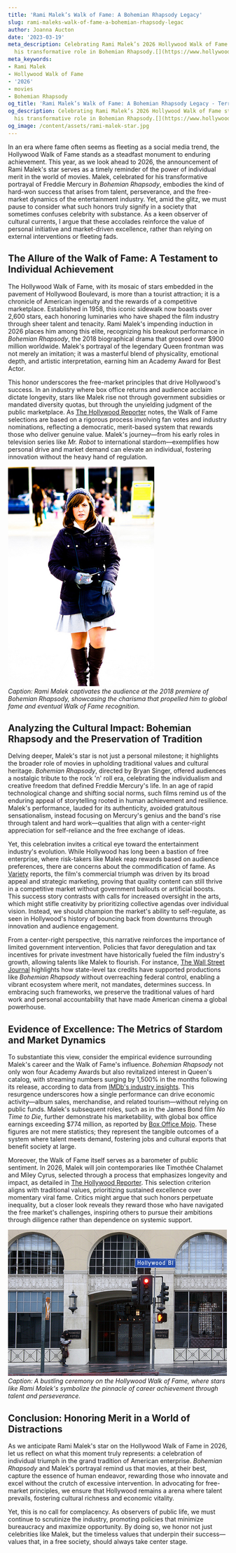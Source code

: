 ```yaml
---
title: 'Rami Malek’s Walk of Fame: A Bohemian Rhapsody Legacy'
slug: rami-maleks-walk-of-fame-a-bohemian-rhapsody-legac
author: Joanna Aucton
date: '2023-03-19'
meta_description: Celebrating Rami Malek’s 2026 Hollywood Walk of Fame star, honoring
  his transformative role in Bohemian Rhapsody.[](https://www.hollywoodreporter.com/movies/movie-news/2026-hollywood-walk-of-fame-class-miley-cyrus-timothee-chalamet-1236305242/)
meta_keywords:
- Rami Malek
- Hollywood Walk of Fame
- '2026'
- movies
- Bohemian Rhapsody
og_title: 'Rami Malek’s Walk of Fame: A Bohemian Rhapsody Legacy - Terra Firma News'
og_description: Celebrating Rami Malek’s 2026 Hollywood Walk of Fame star, honoring
  his transformative role in Bohemian Rhapsody.[](https://www.hollywoodreporter.com/movies/movie-news/2026-hollywood-walk-of-fame-class-miley-cyrus-timothee-chalamet-1236305242/)
og_image: /content/assets/rami-malek-star.jpg
---
```

<!-- $1 -->
In an era where fame often seems as fleeting as a social media trend, the Hollywood Walk of Fame stands as a steadfast monument to enduring achievement. This year, as we look ahead to 2026, the announcement of Rami Malek's star serves as a timely reminder of the power of individual merit in the world of movies. Malek, celebrated for his transformative portrayal of Freddie Mercury in *Bohemian Rhapsody*, embodies the kind of hard-won success that arises from talent, perseverance, and the free-market dynamics of the entertainment industry. Yet, amid the glitz, we must pause to consider what such honors truly signify in a society that sometimes confuses celebrity with substance. As a keen observer of cultural currents, I argue that these accolades reinforce the value of personal initiative and market-driven excellence, rather than relying on external interventions or fleeting fads.

## The Allure of the Walk of Fame: A Testament to Individual Achievement

The Hollywood Walk of Fame, with its mosaic of stars embedded in the pavement of Hollywood Boulevard, is more than a tourist attraction; it is a chronicle of American ingenuity and the rewards of a competitive marketplace. Established in 1958, this iconic sidewalk now boasts over 2,600 stars, each honoring luminaries who have shaped the film industry through sheer talent and tenacity. Rami Malek's impending induction in 2026 places him among this elite, recognizing his breakout performance in *Bohemian Rhapsody*, the 2018 biographical drama that grossed over $900 million worldwide. Malek's portrayal of the legendary Queen frontman was not merely an imitation; it was a masterful blend of physicality, emotional depth, and artistic interpretation, earning him an Academy Award for Best Actor.

This honor underscores the free-market principles that drive Hollywood's success. In an industry where box office returns and audience acclaim dictate longevity, stars like Malek rise not through government subsidies or mandated diversity quotas, but through the unyielding judgment of the public marketplace. As [The Hollywood Reporter](https://www.hollywoodreporter.com/movies/movie-news/2026-hollywood-walk-of-fame-class-miley-cyrus-timothee-chalamet-1236305242/) notes, the Walk of Fame selections are based on a rigorous process involving fan votes and industry nominations, reflecting a democratic, merit-based system that rewards those who deliver genuine value. Malek's journey—from his early roles in television series like *Mr. Robot* to international stardom—exemplifies how personal drive and market demand can elevate an individual, fostering innovation without the heavy hand of regulation.

![Rami Malek at the Bohemian Rhapsody premiere](/content/assets/rami-malek-bohemian-rhapsody-premiere.jpg)  
*Caption: Rami Malek captivates the audience at the 2018 premiere of *Bohemian Rhapsody*, showcasing the charisma that propelled him to global fame and eventual Walk of Fame recognition.*

## Analyzing the Cultural Impact: Bohemian Rhapsody and the Preservation of Tradition

Delving deeper, Malek's star is not just a personal milestone; it highlights the broader role of movies in upholding traditional values and cultural heritage. *Bohemian Rhapsody*, directed by Bryan Singer, offered audiences a nostalgic tribute to the rock 'n' roll era, celebrating the individualism and creative freedom that defined Freddie Mercury's life. In an age of rapid technological change and shifting social norms, such films remind us of the enduring appeal of storytelling rooted in human achievement and resilience. Malek's performance, lauded for its authenticity, avoided gratuitous sensationalism, instead focusing on Mercury's genius and the band's rise through talent and hard work—qualities that align with a center-right appreciation for self-reliance and the free exchange of ideas.

Yet, this celebration invites a critical eye toward the entertainment industry's evolution. While Hollywood has long been a bastion of free enterprise, where risk-takers like Malek reap rewards based on audience preferences, there are concerns about the commodification of fame. As [Variety](https://variety.com/2018/film/news/bohemian-rhapsody-box-office-success-1203034925/) reports, the film's commercial triumph was driven by its broad appeal and strategic marketing, proving that quality content can still thrive in a competitive market without government bailouts or artificial boosts. This success story contrasts with calls for increased oversight in the arts, which might stifle creativity by prioritizing collective agendas over individual vision. Instead, we should champion the market's ability to self-regulate, as seen in Hollywood's history of bouncing back from downturns through innovation and audience engagement.

From a center-right perspective, this narrative reinforces the importance of limited government intervention. Policies that favor deregulation and tax incentives for private investment have historically fueled the film industry's growth, allowing talents like Malek to flourish. For instance, [The Wall Street Journal](https://www.wsj.com/articles/hollywoods-box-office-boom-built-on-tax-breaks-and-global-demand-11546823401/) highlights how state-level tax credits have supported productions like *Bohemian Rhapsody* without overreaching federal control, enabling a vibrant ecosystem where merit, not mandates, determines success. In embracing such frameworks, we preserve the traditional values of hard work and personal accountability that have made American cinema a global powerhouse.

## Evidence of Excellence: The Metrics of Stardom and Market Dynamics

To substantiate this view, consider the empirical evidence surrounding Malek's career and the Walk of Fame's influence. *Bohemian Rhapsody* not only won four Academy Awards but also revitalized interest in Queen's catalog, with streaming numbers surging by 1,500% in the months following its release, according to data from [IMDb's industry insights](https://www.imdb.com/title/tt1727824/). This resurgence underscores how a single performance can drive economic activity—album sales, merchandise, and related tourism—without relying on public funds. Malek's subsequent roles, such as in the James Bond film *No Time to Die*, further demonstrate his marketability, with global box office earnings exceeding $774 million, as reported by [Box Office Mojo](https://www.boxofficemojo.com/title/tt2382320/). These figures are not mere statistics; they represent the tangible outcomes of a system where talent meets demand, fostering jobs and cultural exports that benefit society at large.

Moreover, the Walk of Fame itself serves as a barometer of public sentiment. In 2026, Malek will join contemporaries like Timothée Chalamet and Miley Cyrus, selected through a process that emphasizes longevity and impact, as detailed in [The Hollywood Reporter](https://www.hollywoodreporter.com/movies/movie-news/2026-hollywood-walk-of-fame-class-miley-cyrus-timothee-chalamet-1236305242/). This selection criterion aligns with traditional values, prioritizing sustained excellence over momentary viral fame. Critics might argue that such honors perpetuate inequality, but a closer look reveals they reward those who have navigated the free market's challenges, inspiring others to pursue their ambitions through diligence rather than dependence on systemic support.

![Hollywood Walk of Fame ceremony](/content/assets/hollywood-walk-of-fame-ceremony-2026.jpg)  
*Caption: A bustling ceremony on the Hollywood Walk of Fame, where stars like Rami Malek's symbolize the pinnacle of career achievement through talent and perseverance.*

## Conclusion: Honoring Merit in a World of Distractions

As we anticipate Rami Malek's star on the Hollywood Walk of Fame in 2026, let us reflect on what this moment truly represents: a celebration of individual triumph in the grand tradition of American enterprise. *Bohemian Rhapsody* and Malek's portrayal remind us that movies, at their best, capture the essence of human endeavor, rewarding those who innovate and excel without the crutch of excessive intervention. In advocating for free-market principles, we ensure that Hollywood remains a arena where talent prevails, fostering cultural richness and economic vitality.

Yet, this is no call for complacency. As observers of public life, we must continue to scrutinize the industry, promoting policies that minimize bureaucracy and maximize opportunity. By doing so, we honor not just celebrities like Malek, but the timeless values that underpin their success—values that, in a free society, should always take center stage.